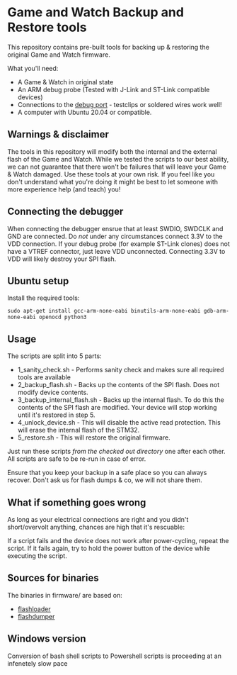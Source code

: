 # Game and Watch Backup and Restore tools

This repository contains pre-built tools for backing up & restoring the original Game and Watch firmware.

What you'll need:
- A Game & Watch in original state
- An ARM debug probe (Tested with J-Link and ST-Link compatible devices)
- Connections to the [debug port](https://twitter.com/ghidraninja/status/1326860677353512960) - testclips or soldered wires work well!
- A computer with Ubuntu 20.04 or compatible.


## Warnings & disclaimer

The tools in this repository will modify both the internal and the external flash of the Game and Watch.
While we tested the scripts to our best ability, we can not guarantee that there won't be failures that will leave your
Game & Watch damaged. Use these tools at your own risk. If you feel like you don't understand what you're doing it might be best to let someone with more experience help (and teach) you!


## Connecting the debugger

When connecting the debugger ensrue that at least SWDIO, SWDCLK and GND are connected. Do *not* under any circumstances connect 3.3V to the VDD connection. If your debug probe (for example ST-Link clones) does not have a VTREF connector, just leave VDD unconnected. Connecting 3.3V to VDD will likely destroy your SPI flash.


## Ubuntu setup

Install the required tools:

```
sudo apt-get install gcc-arm-none-eabi binutils-arm-none-eabi gdb-arm-none-eabi openocd python3
```

## Usage

The scripts are split into 5 parts:

- 1_sanity_check.sh - Performs sanity check and makes sure all required tools are available
- 2_backup_flash.sh - Backs up the contents of the SPI flash. Does not modify device contents.
- 3_backup_internal_flash.sh - Backs up the internal flash. To do this the contents of the SPI flash are modified. Your device will stop working until it's restored in step 5.
- 4_unlock_device.sh - This will disable the active read protection. This will erase the internal flash of the STM32.
- 5_restore.sh - This will restore the original firmware.

Just run these scripts *from the checked out directory* one after each other. All scripts are safe to be re-run in case of error.

Ensure that you keep your backup in a safe place so you can always recover. Don't ask us for flash dumps & co, we will not share them.

## What if something goes wrong

As long as your electrical connections are right and you didn't short/overvolt anything, chances are high that it's rescuable:

If a script fails and the device does not work after power-cycling, repeat the script. If it fails again, try to hold the power button of the device while executing the script.



## Sources for binaries

The binaries in firmware/ are based on:

- [flashloader](https://github.com/ghidraninja/game-and-watch-flashloader)
- [flashdumper](https://github.com/ghidraninja/game-and-watch-flashdumper)

## Windows version

Conversion of bash shell scripts to Powershell scripts is proceeding at an infenetely slow pace
